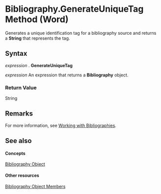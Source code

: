 
# Bibliography.GenerateUniqueTag Method (Word)

Generates a unique identification tag for a bibliography source and returns a  **String** that represents the tag.


## Syntax

 _expression_ . **GenerateUniqueTag**

 _expression_ An expression that returns a **Bibliography** object.


### Return Value

String


## Remarks

For more information, see [Working with Bibliographies](http://msdn.microsoft.com/library/ce05a0bd-bacd-16e1-0ab0-793a47a15da5%28Office.15%29.aspx).


## See also


#### Concepts


[Bibliography Object](2e6c5a98-5c49-2404-e519-ef8bfc4215d2.md)
#### Other resources


[Bibliography Object Members](f016a091-e556-43e4-3c49-6c4e307ba422.md)
